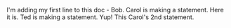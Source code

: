 
I'm adding my first line to this doc - Bob.
Carol is making a statement.  Here it is.
Ted is making a statement. Yup!
This Carol's 2nd statement.

